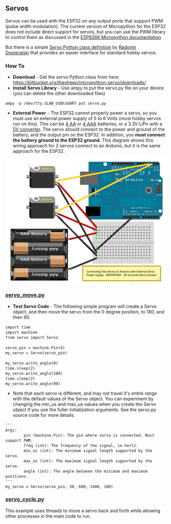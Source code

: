 ## Servos

Servos can be used with the ESP32 on any output ports that support PWM (pulse width modulation). The current version of Micropython for the ESP32 does not include direct support for servos, but you can use the PWM library to control them as discussed in the [ESP8266 Micropython documentation](https://docs.micropython.org/en/latest/esp8266/esp8266/tutorial/pwm.html#control-a-hobby-servo).

But there is a simple [Servo Python class definition](https://bitbucket.org/thesheep/micropython-servo) by [Radomir Dopieralski](https://bitbucket.org/thesheep/) that provides an easier interface for standard hobby servos.

### How To

-   **Download** - Get the servo Python class from here: <https://bitbucket.org/thesheep/micropython-servo/downloads/>
-   **Install Servo Library** - Use ampy to put the servo.py file on your device (you can delete the other downloaded files)

<!-- -->

    ampy -p /dev/tty.SLAB_USBtoUART put servo.py

-   **External Power** - The ESP32 cannot properly power a servo, so you must use an external power supply of 5 to 6 Volts (most hobby servos run on this). This can be [4 AA](https://www.adafruit.com/product/830) or [4 AAA](https://www.allelectronics.com/item/bh-44/battery-holder-4-aaa-cells/1.html?gclid=CjwKCAjw4sLVBRAlEiwASblR-_0YxFC1F8005xjriXw_vYbQ90sBTLn9MXfIM5p7ppEAEYIWInOkxhoC3_4QAvD_BwE) batteries, or a 3.3V LiPo with a [5V converter](https://www.adafruit.com/product/1903). The servo should connect to the power and ground of the battery, and the output pin on the ESP32. In addition, you **must connect the battery ground to the ESP32 ground**. This diagram shows this wiring approach for 2 servos connect to an Arduino, but it is the same approach for the ESP32.

![servo_connection.png](servo_connection.png)

### [servo_move.py](../examples/servo_move.py)

- **Test Servo Code** - The following simple program will create a Servo object, and then move the servo from the 0 degree position, to 180, and then 90.


<!-- -->

    import time
    import machine
    from servo import Servo

    servo_pin = machine.Pin(4)
    my_servo = Servo(servo_pin)

    my_servo.write_angle(0)
    time.sleep(2)
    my_servo.write_angle(180)
    time.sleep(2)
    my_servo.write_angle(90)

-   Note that each servo is different, and may not travel it's entire range with the default values of the Servo object. You can experiment by changing the min\_us and max\_us values when you create the Servo object if you use the fuller initialization arguments. See the servo.py source code for more details.

<!-- -->

    '''
    Args:
            pin (machine.Pin): The pin where servo is connected. Must support PWM.
            freq (int): The frequency of the signal, in hertz.
            min_us (int): The minimum signal length supported by the servo.
            max_us (int): The maximum signal length supported by the servo.
            angle (int): The angle between the minimum and maximum positions.
    '''
    my_servo = Servo(servo_pin, 50, 600, 2400, 180)

### [servo_cycle.py](../examples/servo_cycle.py)

This example uses threads to move a servo back and forth while allowing other processes in the main code to run.
